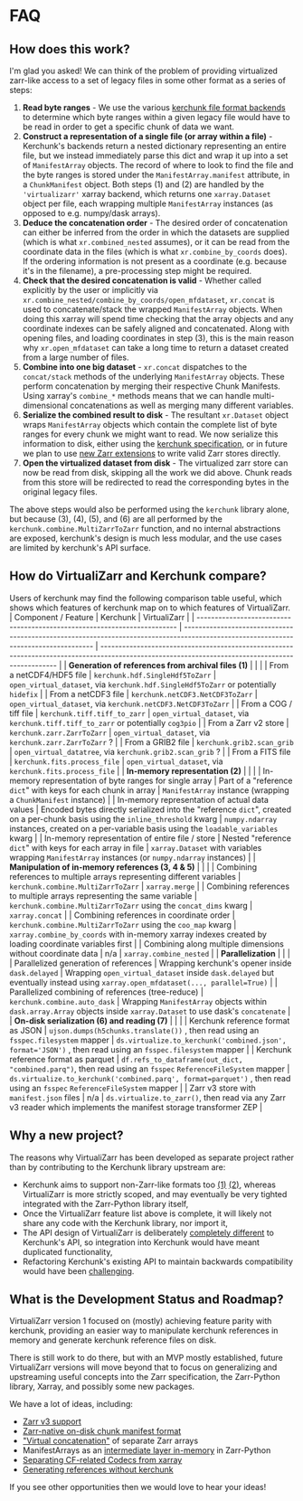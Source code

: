 # FAQ

## How does this work?

I'm glad you asked! We can think of the problem of providing virtualized zarr-like access to a set of legacy files in some other format as a series of steps:

1) **Read byte ranges** - We use the various [kerchunk file format backends](https://fsspec.github.io/kerchunk/reference.html#file-format-backends) to determine which byte ranges within a given legacy file would have to be read in order to get a specific chunk of data we want.
2) **Construct a representation of a single file (or array within a file)** - Kerchunk's backends return a nested dictionary representing an entire file, but we instead immediately parse this dict and wrap it up into a set of `ManifestArray` objects. The record of where to look to find the file and the byte ranges is stored under the `ManifestArray.manifest` attribute, in a `ChunkManifest` object. Both steps (1) and (2) are handled by the `'virtualizarr'` xarray backend, which returns one `xarray.Dataset` object per file, each wrapping multiple `ManifestArray` instances (as opposed to e.g. numpy/dask arrays).
3) **Deduce the concatenation order** - The desired order of concatenation can either be inferred from the order in which the datasets are supplied (which is what `xr.combined_nested` assumes), or it can be read from the coordinate data in the files (which is what `xr.combine_by_coords` does). If the ordering information is not present as a coordinate (e.g. because it's in the filename), a pre-processing step might be required.
4) **Check that the desired concatenation is valid** - Whether called explicitly by the user or implicitly via `xr.combine_nested/combine_by_coords/open_mfdataset`, `xr.concat` is used to concatenate/stack the wrapped `ManifestArray` objects. When doing this xarray will spend time checking that the array objects and any coordinate indexes can be safely aligned and concatenated. Along with opening files, and loading coordinates in step (3), this is the main reason why `xr.open_mfdataset` can take a long time to return a dataset created from a large number of files.
5) **Combine into one big dataset** - `xr.concat` dispatches to the `concat/stack` methods of the underlying `ManifestArray` objects. These perform concatenation by merging their respective Chunk Manifests. Using xarray's `combine_*` methods means that we can handle multi-dimensional concatenations as well as merging many different variables.
6) **Serialize the combined result to disk** - The resultant `xr.Dataset` object wraps `ManifestArray` objects which contain the complete list of byte ranges for every chunk we might want to read. We now serialize this information to disk, either using the [kerchunk specification](https://fsspec.github.io/kerchunk/spec.html#version-1), or in future we plan to use [new Zarr extensions](https://github.com/zarr-developers/zarr-specs/issues/287) to write valid Zarr stores directly.
7) **Open the virtualized dataset from disk** - The virtualized zarr store can now be read from disk, skipping all the work we did above. Chunk reads from this store will be redirected to read the corresponding bytes in the original legacy files.

The above steps would also be performed using the `kerchunk` library alone, but because (3), (4), (5), and (6) are all performed by the `kerchunk.combine.MultiZarrToZarr` function, and no internal abstractions are exposed, kerchunk's design is much less modular, and the use cases are limited by kerchunk's API surface.

## How do VirtualiZarr and Kerchunk compare?

Users of kerchunk may find the following comparison table useful, which shows which features of kerchunk map on to which features of VirtualiZarr.
| Component / Feature                                                      | Kerchunk                                                                                                                            | VirtualiZarr                                                                                                                                     |
| ------------------------------------------------------------------------ | ----------------------------------------------------------------------------------------------------------------------------------- | ------------------------------------------------------------------------------------------------------------------------------------------------ |
| **Generation of references from archival files (1)**                     |                                                                                                                                     |                                                                                                                                                  |
| From a netCDF4/HDF5 file                                                 | `kerchunk.hdf.SingleHdf5ToZarr`                                                                                                     | `open_virtual_dataset`, via `kerchunk.hdf.SingleHdf5ToZarr` or potentially `hidefix`                                                             |
| From a netCDF3 file                                                      | `kerchunk.netCDF3.NetCDF3ToZarr`                                                                                                    | `open_virtual_dataset`, via `kerchunk.netCDF3.NetCDF3ToZarr`                                                                                     |
| From a COG / tiff file                                                   | `kerchunk.tiff.tiff_to_zarr`                                                                                                        | `open_virtual_dataset`, via `kerchunk.tiff.tiff_to_zarr` or potentially `cog3pio`                                                                |
| From a Zarr v2 store                                                     | `kerchunk.zarr.ZarrToZarr`                                                                                                          | `open_virtual_dataset`, via `kerchunk.zarr.ZarrToZarr` ?                                                                                        |
| From a GRIB2 file                                                        | `kerchunk.grib2.scan_grib`                                                                                                          | `open_virtual_datatree`, via `kerchunk.grib2.scan_grib` ?                                                                                        |
| From a FITS file                                                         | `kerchunk.fits.process_file`                                                                                                        | `open_virtual_dataset`, via `kerchunk.fits.process_file`                                                                                      |
| **In-memory representation (2)**                                         |                                                                                                                                     |                                                                                                                                                  |
| In-memory representation of byte ranges for single array                 | Part of a "reference `dict`" with keys for each chunk in array                                                                      | `ManifestArray` instance (wrapping a `ChunkManifest` instance)                                                                                   |
| In-memory representation of actual data values                           | Encoded bytes directly serialized into the "reference `dict`", created on a per-chunk basis using the `inline_threshold` kwarg      | `numpy.ndarray` instances, created on a per-variable basis using the `loadable_variables` kwarg                                                  |
| In-memory representation of entire file / store                          | Nested "reference `dict`" with keys for each array in file                                                                          | `xarray.Dataset` with variables wrapping `ManifestArray` instances (or `numpy.ndarray` instances)                                                |
| **Manipulation of in-memory references (3, 4 & 5)**                      |                                                                                                                                     |                                                                                                                                                  |
| Combining references to multiple arrays representing different variables | `kerchunk.combine.MultiZarrToZarr`                                                                                                  | `xarray.merge`                                                                                                                                   |
| Combining references to multiple arrays representing the same variable   | `kerchunk.combine.MultiZarrToZarr` using the `concat_dims` kwarg                                                                    | `xarray.concat`                                                                                                                                  |
| Combining references in coordinate order                                 | `kerchunk.combine.MultiZarrToZarr` using the `coo_map` kwarg                                                                        | `xarray.combine_by_coords` with in-memory xarray indexes created by loading coordinate variables first                                           |
| Combining along multiple dimensions without coordinate data              | n/a                                                                                                                                 | `xarray.combine_nested`                                                                                                                          |
| **Parallelization**                                                      |                                                                                                                                     |                                                                                                                                                  |
| Parallelized generation of references                                    | Wrapping kerchunk's opener inside `dask.delayed`                                                                                    | Wrapping `open_virtual_dataset` inside `dask.delayed` but eventually instead using `xarray.open_mfdataset(..., parallel=True)`                   |
| Parallelized combining of references (tree-reduce)                       | `kerchunk.combine.auto_dask`                                                                                                        | Wrapping `ManifestArray` objects within `dask.array.Array` objects inside `xarray.Dataset` to use dask's `concatenate`                           |
| **On-disk serialization (6) and reading (7)**                            |                                                                                                                                     |                                                                                                                                                  |
| Kerchunk reference format as JSON                                        | `ujson.dumps(h5chunks.translate())` , then read using an `fsspec.filesystem` mapper                                | `ds.virtualize.to_kerchunk('combined.json', format='JSON')` , then read using an `fsspec.filesystem` mapper                                      |
| Kerchunk reference format as parquet                                     | `df.refs_to_dataframe(out_dict, "combined.parq")`, then read using an `fsspec` `ReferenceFileSystem` mapper | `ds.virtualize.to_kerchunk('combined.parq', format=parquet')` , then read using an `fsspec` `ReferenceFileSystem` mapper |
| Zarr v3 store with `manifest.json` files                                 | n/a                                                                                                                                 | `ds.virtualize.to_zarr()`, then read via any Zarr v3 reader which implements the manifest storage transformer ZEP                                |

## Why a new project?

The reasons why VirtualiZarr has been developed as separate project rather than by contributing to the Kerchunk library upstream are:
- Kerchunk aims to support non-Zarr-like formats too [(1)](https://github.com/fsspec/kerchunk/issues/386#issuecomment-1795379571) [(2)](https://github.com/zarr-developers/zarr-specs/issues/287#issuecomment-1944439368), whereas VirtualiZarr is more strictly scoped, and may eventually be very tighted integrated with the Zarr-Python library itself,
- Once the VirtualiZarr feature list above is complete, it will likely not share any code with the Kerchunk library, nor import it,
- The API design of VirtualiZarr is deliberately [completely different](https://github.com/fsspec/kerchunk/issues/377#issuecomment-1922688615) to Kerchunk's API, so integration into Kerchunk would have meant duplicated functionality,
- Refactoring Kerchunk's existing API to maintain backwards compatibility would have been [challenging](https://github.com/fsspec/kerchunk/issues/434).

## What is the Development Status and Roadmap?

VirtualiZarr version 1 focused on (mostly) achieving feature parity with kerchunk, providing an easier way to manipulate kerchunk references in memory and generate kerchunk reference files on disk.

There is still work to do there, but with an MVP mostly established, future VirtualiZarr versions will move beyond that to focus on generalizing and upstreaming useful concepts into the Zarr specification, the Zarr-Python library, Xarray, and possibly some new packages.

We have a lot of ideas, including:
- [Zarr v3 support](https://github.com/zarr-developers/VirtualiZarr/issues/17)
- [Zarr-native on-disk chunk manifest format](https://github.com/zarr-developers/zarr-specs/issues/287)
- ["Virtual concatenation"](https://github.com/zarr-developers/zarr-specs/issues/288) of separate Zarr arrays
- ManifestArrays as an [intermediate layer in-memory](https://github.com/zarr-developers/VirtualiZarr/issues/71) in Zarr-Python
- [Separating CF-related Codecs from xarray](https://github.com/zarr-developers/VirtualiZarr/issues/68#issuecomment-2197682388)
- [Generating references without kerchunk](https://github.com/zarr-developers/VirtualiZarr/issues/78)

If you see other opportunities then we would love to hear your ideas!
